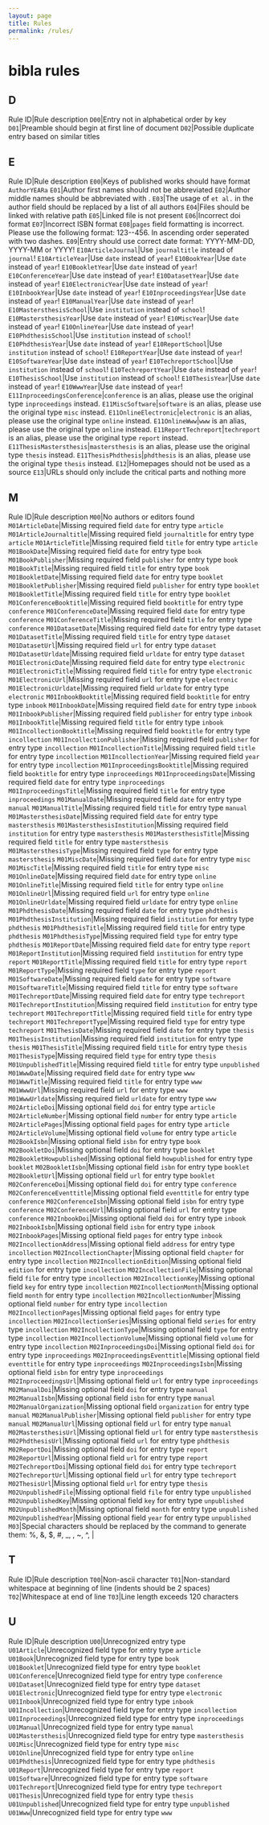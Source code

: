 ```yaml
---
layout: page
title: Rules
permalink: /rules/
---
```


# bibla rules
## D
Rule ID|Rule description
`D00`|Entry not in alphabetical order by key
`D01`|Preamble should begin at first line of document
`D02`|Possible duplicate entry based on similar titles

## E
Rule ID|Rule description
`E00`|Keys of published works should have format `AuthorYEARa`
`E01`|Author first names should not be abbreviated
`E02`|Author middle names should be abbreviated with .
`E03`|The usage of `et al.` in the author field should be replaced by a list of all authors
`E04`|Files should be linked with relative path
`E05`|Linked file is not present
`E06`|Incorrect doi format
`E07`|Incorrect ISBN format
`E08`|`pages` field formatting is incorrect. Please use the following format: 123--456. In ascending order seperated with two dashes.
`E09`|Entry should use correct date format: YYYY-MM-DD, YYYY-MM or YYYY!
`E10ArticleJournal`|Use `journaltitle` instead of `journal`!
`E10ArticleYear`|Use `date` instead of `year`!
`E10BookYear`|Use `date` instead of `year`!
`E10BookletYear`|Use `date` instead of `year`!
`E10ConferenceYear`|Use `date` instead of `year`!
`E10DatasetYear`|Use `date` instead of `year`!
`E10ElectronicYear`|Use `date` instead of `year`!
`E10InbookYear`|Use `date` instead of `year`!
`E10InproceedingsYear`|Use `date` instead of `year`!
`E10ManualYear`|Use `date` instead of `year`!
`E10MastersthesisSchool`|Use `institution` instead of `school`!
`E10MastersthesisYear`|Use `date` instead of `year`!
`E10MiscYear`|Use `date` instead of `year`!
`E10OnlineYear`|Use `date` instead of `year`!
`E10PhdthesisSchool`|Use `institution` instead of `school`!
`E10PhdthesisYear`|Use `date` instead of `year`!
`E10ReportSchool`|Use `institution` instead of `school`!
`E10ReportYear`|Use `date` instead of `year`!
`E10SoftwareYear`|Use `date` instead of `year`!
`E10TechreportSchool`|Use `institution` instead of `school`!
`E10TechreportYear`|Use `date` instead of `year`!
`E10ThesisSchool`|Use `institution` instead of `school`!
`E10ThesisYear`|Use `date` instead of `year`!
`E10WwwYear`|Use `date` instead of `year`!
`E11InproceedingsConference`|`conference` is an alias, please use the original type `inproceedings` instead.
`E11MiscSoftware`|`software` is an alias, please use the original type `misc` instead.
`E11OnlineElectronic`|`electronic` is an alias, please use the original type `online` instead.
`E11OnlineWww`|`www` is an alias, please use the original type `online` instead.
`E11ReportTechreport`|`techreport` is an alias, please use the original type `report` instead.
`E11ThesisMastersthesis`|`mastersthesis` is an alias, please use the original type `thesis` instead.
`E11ThesisPhdthesis`|`phdthesis` is an alias, please use the original type `thesis` instead.
`E12`|Homepages should not be used as a source
`E13`|URLs should only include the critical parts and nothing more

## M
Rule ID|Rule description
`M00`|No authors or editors found
`M01ArticleDate`|Missing required field `date` for entry type `article`
`M01ArticleJournaltitle`|Missing required field `journaltitle` for entry type `article`
`M01ArticleTitle`|Missing required field `title` for entry type `article`
`M01BookDate`|Missing required field `date` for entry type `book`
`M01BookPublisher`|Missing required field `publisher` for entry type `book`
`M01BookTitle`|Missing required field `title` for entry type `book`
`M01BookletDate`|Missing required field `date` for entry type `booklet`
`M01BookletPublisher`|Missing required field `publisher` for entry type `booklet`
`M01BookletTitle`|Missing required field `title` for entry type `booklet`
`M01ConferenceBooktitle`|Missing required field `booktitle` for entry type `conference`
`M01ConferenceDate`|Missing required field `date` for entry type `conference`
`M01ConferenceTitle`|Missing required field `title` for entry type `conference`
`M01DatasetDate`|Missing required field `date` for entry type `dataset`
`M01DatasetTitle`|Missing required field `title` for entry type `dataset`
`M01DatasetUrl`|Missing required field `url` for entry type `dataset`
`M01DatasetUrldate`|Missing required field `urldate` for entry type `dataset`
`M01ElectronicDate`|Missing required field `date` for entry type `electronic`
`M01ElectronicTitle`|Missing required field `title` for entry type `electronic`
`M01ElectronicUrl`|Missing required field `url` for entry type `electronic`
`M01ElectronicUrldate`|Missing required field `urldate` for entry type `electronic`
`M01InbookBooktitle`|Missing required field `booktitle` for entry type `inbook`
`M01InbookDate`|Missing required field `date` for entry type `inbook`
`M01InbookPublisher`|Missing required field `publisher` for entry type `inbook`
`M01InbookTitle`|Missing required field `title` for entry type `inbook`
`M01IncollectionBooktitle`|Missing required field `booktitle` for entry type `incollection`
`M01IncollectionPublisher`|Missing required field `publisher` for entry type `incollection`
`M01IncollectionTitle`|Missing required field `title` for entry type `incollection`
`M01IncollectionYear`|Missing required field `year` for entry type `incollection`
`M01InproceedingsBooktitle`|Missing required field `booktitle` for entry type `inproceedings`
`M01InproceedingsDate`|Missing required field `date` for entry type `inproceedings`
`M01InproceedingsTitle`|Missing required field `title` for entry type `inproceedings`
`M01ManualDate`|Missing required field `date` for entry type `manual`
`M01ManualTitle`|Missing required field `title` for entry type `manual`
`M01MastersthesisDate`|Missing required field `date` for entry type `mastersthesis`
`M01MastersthesisInstitution`|Missing required field `institution` for entry type `mastersthesis`
`M01MastersthesisTitle`|Missing required field `title` for entry type `mastersthesis`
`M01MastersthesisType`|Missing required field `type` for entry type `mastersthesis`
`M01MiscDate`|Missing required field `date` for entry type `misc`
`M01MiscTitle`|Missing required field `title` for entry type `misc`
`M01OnlineDate`|Missing required field `date` for entry type `online`
`M01OnlineTitle`|Missing required field `title` for entry type `online`
`M01OnlineUrl`|Missing required field `url` for entry type `online`
`M01OnlineUrldate`|Missing required field `urldate` for entry type `online`
`M01PhdthesisDate`|Missing required field `date` for entry type `phdthesis`
`M01PhdthesisInstitution`|Missing required field `institution` for entry type `phdthesis`
`M01PhdthesisTitle`|Missing required field `title` for entry type `phdthesis`
`M01PhdthesisType`|Missing required field `type` for entry type `phdthesis`
`M01ReportDate`|Missing required field `date` for entry type `report`
`M01ReportInstitution`|Missing required field `institution` for entry type `report`
`M01ReportTitle`|Missing required field `title` for entry type `report`
`M01ReportType`|Missing required field `type` for entry type `report`
`M01SoftwareDate`|Missing required field `date` for entry type `software`
`M01SoftwareTitle`|Missing required field `title` for entry type `software`
`M01TechreportDate`|Missing required field `date` for entry type `techreport`
`M01TechreportInstitution`|Missing required field `institution` for entry type `techreport`
`M01TechreportTitle`|Missing required field `title` for entry type `techreport`
`M01TechreportType`|Missing required field `type` for entry type `techreport`
`M01ThesisDate`|Missing required field `date` for entry type `thesis`
`M01ThesisInstitution`|Missing required field `institution` for entry type `thesis`
`M01ThesisTitle`|Missing required field `title` for entry type `thesis`
`M01ThesisType`|Missing required field `type` for entry type `thesis`
`M01UnpublishedTitle`|Missing required field `title` for entry type `unpublished`
`M01WwwDate`|Missing required field `date` for entry type `www`
`M01WwwTitle`|Missing required field `title` for entry type `www`
`M01WwwUrl`|Missing required field `url` for entry type `www`
`M01WwwUrldate`|Missing required field `urldate` for entry type `www`
`M02ArticleDoi`|Missing optional field `doi` for entry type `article`
`M02ArticleNumber`|Missing optional field `number` for entry type `article`
`M02ArticlePages`|Missing optional field `pages` for entry type `article`
`M02ArticleVolume`|Missing optional field `volume` for entry type `article`
`M02BookIsbn`|Missing optional field `isbn` for entry type `book`
`M02BookletDoi`|Missing optional field `doi` for entry type `booklet`
`M02BookletHowpublished`|Missing optional field `howpublished` for entry type `booklet`
`M02BookletIsbn`|Missing optional field `isbn` for entry type `booklet`
`M02BookletUrl`|Missing optional field `url` for entry type `booklet`
`M02ConferenceDoi`|Missing optional field `doi` for entry type `conference`
`M02ConferenceEventtitle`|Missing optional field `eventtitle` for entry type `conference`
`M02ConferenceIsbn`|Missing optional field `isbn` for entry type `conference`
`M02ConferenceUrl`|Missing optional field `url` for entry type `conference`
`M02InbookDoi`|Missing optional field `doi` for entry type `inbook`
`M02InbookIsbn`|Missing optional field `isbn` for entry type `inbook`
`M02InbookPages`|Missing optional field `pages` for entry type `inbook`
`M02IncollectionAddress`|Missing optional field `address` for entry type `incollection`
`M02IncollectionChapter`|Missing optional field `chapter` for entry type `incollection`
`M02IncollectionEdition`|Missing optional field `edition` for entry type `incollection`
`M02IncollectionFile`|Missing optional field `file` for entry type `incollection`
`M02IncollectionKey`|Missing optional field `key` for entry type `incollection`
`M02IncollectionMonth`|Missing optional field `month` for entry type `incollection`
`M02IncollectionNumber`|Missing optional field `number` for entry type `incollection`
`M02IncollectionPages`|Missing optional field `pages` for entry type `incollection`
`M02IncollectionSeries`|Missing optional field `series` for entry type `incollection`
`M02IncollectionType`|Missing optional field `type` for entry type `incollection`
`M02IncollectionVolume`|Missing optional field `volume` for entry type `incollection`
`M02InproceedingsDoi`|Missing optional field `doi` for entry type `inproceedings`
`M02InproceedingsEventtitle`|Missing optional field `eventtitle` for entry type `inproceedings`
`M02InproceedingsIsbn`|Missing optional field `isbn` for entry type `inproceedings`
`M02InproceedingsUrl`|Missing optional field `url` for entry type `inproceedings`
`M02ManualDoi`|Missing optional field `doi` for entry type `manual`
`M02ManualIsbn`|Missing optional field `isbn` for entry type `manual`
`M02ManualOrganization`|Missing optional field `organization` for entry type `manual`
`M02ManualPublisher`|Missing optional field `publisher` for entry type `manual`
`M02ManualUrl`|Missing optional field `url` for entry type `manual`
`M02MastersthesisUrl`|Missing optional field `url` for entry type `mastersthesis`
`M02PhdthesisUrl`|Missing optional field `url` for entry type `phdthesis`
`M02ReportDoi`|Missing optional field `doi` for entry type `report`
`M02ReportUrl`|Missing optional field `url` for entry type `report`
`M02TechreportDoi`|Missing optional field `doi` for entry type `techreport`
`M02TechreportUrl`|Missing optional field `url` for entry type `techreport`
`M02ThesisUrl`|Missing optional field `url` for entry type `thesis`
`M02UnpublishedFile`|Missing optional field `file` for entry type `unpublished`
`M02UnpublishedKey`|Missing optional field `key` for entry type `unpublished`
`M02UnpublishedMonth`|Missing optional field `month` for entry type `unpublished`
`M02UnpublishedYear`|Missing optional field `year` for entry type `unpublished`
`M03`|Special characters should be replaced by the command to generate them: %, &, $, #, _, \, ~, ^, |

## T
Rule ID|Rule description
`T00`|Non-ascii character
`T01`|Non-standard whitespace at beginning of line (indents should be 2 spaces)
`T02`|Whitespace at end of line
`T03`|Line length exceeds 120 characters

## U
Rule ID|Rule description
`U00`|Unrecognized entry type
`U01Article`|Unrecognized field type for entry type `article`
`U01Book`|Unrecognized field type for entry type `book`
`U01Booklet`|Unrecognized field type for entry type `booklet`
`U01Conference`|Unrecognized field type for entry type `conference`
`U01Dataset`|Unrecognized field type for entry type `dataset`
`U01Electronic`|Unrecognized field type for entry type `electronic`
`U01Inbook`|Unrecognized field type for entry type `inbook`
`U01Incollection`|Unrecognized field type for entry type `incollection`
`U01Inproceedings`|Unrecognized field type for entry type `inproceedings`
`U01Manual`|Unrecognized field type for entry type `manual`
`U01Mastersthesis`|Unrecognized field type for entry type `mastersthesis`
`U01Misc`|Unrecognized field type for entry type `misc`
`U01Online`|Unrecognized field type for entry type `online`
`U01Phdthesis`|Unrecognized field type for entry type `phdthesis`
`U01Report`|Unrecognized field type for entry type `report`
`U01Software`|Unrecognized field type for entry type `software`
`U01Techreport`|Unrecognized field type for entry type `techreport`
`U01Thesis`|Unrecognized field type for entry type `thesis`
`U01Unpublished`|Unrecognized field type for entry type `unpublished`
`U01Www`|Unrecognized field type for entry type `www`
